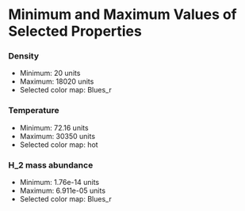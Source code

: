 # Minimum and Maximum Values of Selected Properties

### Density
- Minimum: 20 units
- Maximum: 18020 units
- Selected color map: Blues_r

### Temperature
- Minimum: 72.16 units
- Maximum: 30350 units
- Selected color map: hot

### H_2 mass abundance
- Minimum: 1.76e-14 units
- Maximum: 6.911e-05 units
- Selected color map: Blues_r
